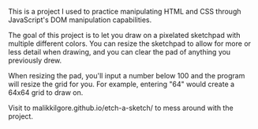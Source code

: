 This is a project I used to practice manipulating HTML and CSS through JavaScript's DOM manipulation capabilities. 

The goal of this project is to let you draw on a pixelated sketchpad with multiple different colors. You can resize the sketchpad to allow for more or less detail when drawing, and you can clear the pad of anything you previously drew.

When resizing the pad, you'll input a number below 100 and the program will resize the grid for you. For example, entering "64" would create a 64x64 grid to draw on.

Visit to malikkilgore.github.io/etch-a-sketch/ to mess around with the project.